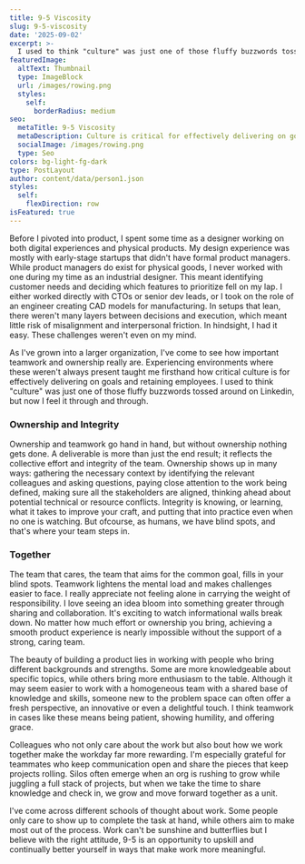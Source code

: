 ```yaml
---
title: 9-5 Viscosity
slug: 9-5-viscosity
date: '2025-09-02'
excerpt: >-
  I used to think "culture" was just one of those fluffy buzzwords tossed around on Linkedin, but now I feel it through and through. Work can't be sunshine and butterflies but I believe with the right attitude, 9-5 can be something more.
featuredImage:
  altText: Thumbnail
  type: ImageBlock
  url: /images/rowing.png
  styles:
    self:
      borderRadius: medium
seo:
  metaTitle: 9-5 Viscosity
  metaDescription: Culture is critical for effectively delivering on goals and retaining employees. 9-5 is an opportunity to upskill and continually better yourself in ways that make the work more meaningful.
  socialImage: /images/rowing.png
  type: Seo
colors: bg-light-fg-dark
type: PostLayout
author: content/data/person1.json
styles:
  self:
    flexDirection: row
isFeatured: true
---
```


Before I pivoted into product, I spent some time as a designer working on both digital experiences and physical products. My design experience was mostly with early-stage startups that didn't have formal product managers. While product managers do exist for physical goods, I never worked with one during my time as an industrial designer. This meant identifying customer needs and deciding which features to prioritize fell on my lap. I either worked directly with CTOs or senior dev leads, or I took on the role of an engineer creating CAD models for manufacturing. In setups that lean, there weren't many layers between decisions and execution, which meant little risk of misalignment and interpersonal friction. In hindsight, I had it easy. These challenges weren't even on my mind.

As I've grown into a larger organization, I've come to see how important teamwork and ownership really are. Experiencing environments where these weren't always present taught me firsthand how critical culture is for effectively delivering on goals and retaining employees. I used to think "culture" was just one of those fluffy buzzwords tossed around on Linkedin, but now I feel it through and through.

### Ownership and Integrity

Ownership and teamwork go hand in hand, but without ownership nothing gets done. A deliverable is more than just the end result; it reflects the collective effort and integrity of the team. Ownership shows up in many ways: gathering the necessary context by identifying the relevant colleagues and asking questions, paying close attention to the work being defined, making sure all the stakeholders are aligned, thinking ahead about potential technical or resource conflicts. Integrity is knowing, or learning, what it takes to improve your craft, and putting that into practice even when no one is watching. But ofcourse, as humans, we have blind spots, and that's where your team steps in.

### Together

The team that cares, the team that aims for the common goal, fills in your blind spots. Teamwork lightens the mental load and makes challenges easier to face. I really appreciate not feeling alone in carrying the weight of responsibility. I love seeing an idea bloom into something greater through sharing and collaboration. It's exciting to watch informational walls break down. No matter how much effort or ownership you bring, achieving a smooth product experience is nearly impossible without the support of a strong, caring team. 

The beauty of building a product lies in working with people who bring different backgrounds and strengths. Some are more knowledgeable about specific topics, while others bring more enthusiasm to the table. Although it may seem easier to work with a homogeneous team with a shared base of knowledge and skills, someone new to the problem space can often offer a fresh perspective, an innovative or even a delightful touch. I think teamwork in cases like these means being patient, showing humility, and offering grace. 

Colleagues who not only care about the work but also bout how we work together make the workday far more rewarding. I'm especially grateful for teammates who keep communication open and share the pieces that keep  projects rolling. Silos often emerge when an org is rushing to grow while juggling a full stack of projects, but when we take the time to share knowledge and check in, we grow and move forward together as a unit.

I've come across different schools of thought about work. Some people only care to show up to complete the task at hand, while others aim to make most out of the process. Work can't be sunshine and butterflies but I believe with the right attitude, 9-5 is an opportunity to upskill and continually better yourself in ways that make work more meaningful.